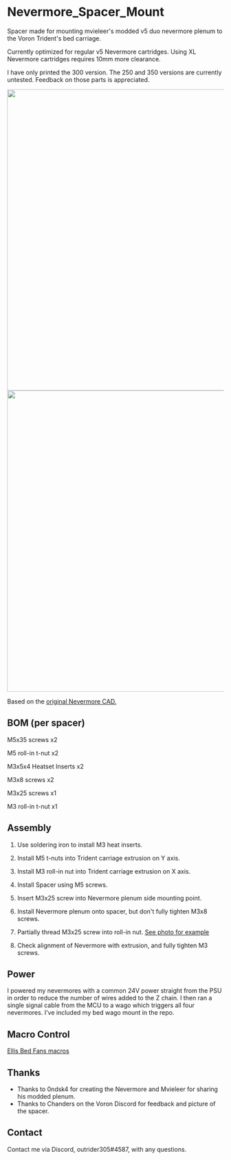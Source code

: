 # Nevermore_Spacer_Mount
Spacer made for mounting mvieleer's modded v5 duo nevermore plenum to the Voron Trident's bed carriage.

Currently optimized for regular v5 Nevermore cartridges. Using XL Nevermore cartridges requires 10mm more clearance. 

I have only printed the 300 version. The 250 and 350 versions are currently untested. Feedback on those parts is appreciated.

<img src="Images/nevermore_spacers.png" width="700">

<img src="Images/nevermore_spacer_installed.jpg" width="700">

Based on the <a href="https://github.com/nevermore3d/Nevermore_Micro"> original Nevermore CAD.</a>

## BOM (per spacer)

M5x35 screws x2

M5 roll-in t-nut x2

M3x5x4 Heatset Inserts x2 

M3x8 screws x2

M3x25 screws x1

M3 roll-in t-nut x1

## Assembly

1. Use soldering iron to install M3 heat inserts.

2. Install M5 t-nuts into Trident carriage extrusion on Y axis.

3. Install M3 roll-in nut into Trident carriage extrusion on X axis.

4. Install Spacer using M5 screws.

5. Insert M3x25 screw into Nevermore plenum side mounting point.

6. Install Nevermore plenum onto spacer, but don't fully tighten M3x8 screws.

7. Partially thread M3x25 screw into roll-in nut. <a href="https://github.com/Outrider305/Nevermore_Spacer_Mount/blob/main/Images/nevermore_side_mount_screw.png"> See photo for example</a>

8. Check alignment of Nevermore with extrusion, and fully tighten M3 screws.

## Power

I powered my nevermores with a common 24V power straight from the PSU in order to reduce the number of wires added to the Z chain. I then ran a single signal cable from the MCU to a wago which triggers all four nevermores. I've included my bed wago mount in the repo.

## Macro Control

<a href="https://github.com/VoronDesign/VoronUsers/tree/master/printer_mods/Ellis/Bed_Fans"> Ellis Bed Fans macros </a>

## Thanks

- Thanks to 0ndsk4 for creating the Nevermore and Mvieleer for sharing his modded plenum.
- Thanks to Chanders on the Voron Discord for feedback and picture of the spacer.

## Contact

Contact me via Discord, outrider305#4587, with any questions.
